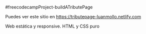 #freecodecampProject-buildATributePage

Puedes ver este sitio en https://tributepage-luanmollo.netlify.com

Web estática y responsive. HTML y CSS puro
